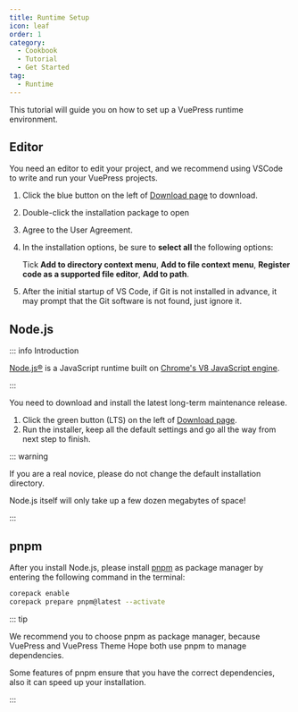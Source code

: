 ```yaml
---
title: Runtime Setup
icon: leaf
order: 1
category:
  - Cookbook
  - Tutorial
  - Get Started
tag:
  - Runtime
---
```


This tutorial will guide you on how to set up a VuePress runtime environment.

<!-- more -->

## Editor

You need an editor to edit your project, and we recommend using VSCode to write and run your VuePress projects.

1. Click the blue button on the left of [Download page](https://code.visualstudio.com/) to download.

1. Double-click the installation package to open

1. Agree to the User Agreement.

1. In the installation options, be sure to **select all** the following options:

   Tick **Add to directory context menu**, **Add to file context menu**, **Register code as a supported file editor**, **Add to path**.

1. After the initial startup of VS Code, if Git is not installed in advance, it may prompt that the Git software is not found, just ignore it.

## Node.js

::: info Introduction

[Node.js®](https://nodejs.org/en/) is a JavaScript runtime built on [Chrome's V8 JavaScript engine](https://v8.dev/).

:::

You need to download and install the latest long-term maintenance release.

1. Click the green button (LTS) on the left of [Download page](https://nodejs.org/en/).
1. Run the installer, keep all the default settings and go all the way from next step to finish.

::: warning

If you are a real novice, please do not change the default installation directory.

Node.js itself will only take up a few dozen megabytes of space!

:::

## pnpm

After you install Node.js, please install [pnpm](https://pnpm.io) as package manager by entering the following command in the terminal:

```sh
corepack enable
corepack prepare pnpm@latest --activate
```

::: tip

We recommend you to choose pnpm as package manager, because VuePress and VuePress Theme Hope both use pnpm to manage dependencies.

Some features of pnpm ensure that you have the correct dependencies, also it can speed up your installation.

:::
